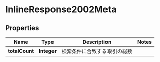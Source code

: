 

# InlineResponse2002Meta

## Properties

Name | Type | Description | Notes
------------ | ------------- | ------------- | -------------
**totalCount** | **Integer** | 検索条件に合致する取引の総数 | 



